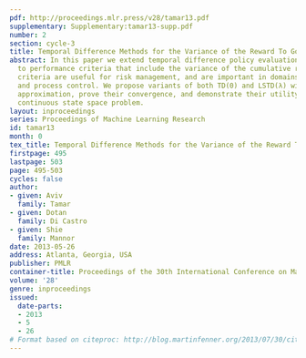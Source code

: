 ```yaml
---
pdf: http://proceedings.mlr.press/v28/tamar13.pdf
supplementary: Supplementary:tamar13-supp.pdf
number: 2
section: cycle-3
title: Temporal Difference Methods for the Variance of the Reward To Go
abstract: In this paper we extend temporal difference policy evaluation algorithms
  to performance criteria that include the variance of the cumulative reward. Such
  criteria are useful for risk management, and are important in domains such as finance
  and process control. We propose variants of both TD(0) and LSTD(λ) with linear function
  approximation, prove their convergence, and demonstrate their utility in a 4-dimensional
  continuous state space problem.
layout: inproceedings
series: Proceedings of Machine Learning Research
id: tamar13
month: 0
tex_title: Temporal Difference Methods for the Variance of the Reward To Go
firstpage: 495
lastpage: 503
page: 495-503
cycles: false
author:
- given: Aviv
  family: Tamar
- given: Dotan
  family: Di Castro
- given: Shie
  family: Mannor
date: 2013-05-26
address: Atlanta, Georgia, USA
publisher: PMLR
container-title: Proceedings of the 30th International Conference on Machine Learning
volume: '28'
genre: inproceedings
issued:
  date-parts:
  - 2013
  - 5
  - 26
# Format based on citeproc: http://blog.martinfenner.org/2013/07/30/citeproc-yaml-for-bibliographies/
---
```

